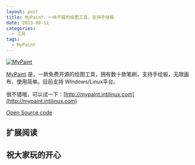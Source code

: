 ```yaml
---
layout: post
title: MyPaint，一块不错的绘图工具，支持手绘板
date: 2013-08-11
categories:
  - 工具
tags:
  - MyPaint
---
```


[![MyPaint](/img/article/2013-08/11-07.jpg)](http://mypaint.intilinux.com/)

[MyPaint](http://mypaint.intilinux.com/) 是，一款免费开源的绘图工具，拥有数十款笔刷，支持手绘板，无限画布，使用简单。目前支持 WIndows/Linux平台。

很不错哦，可以试一下：[http://mypaint.intilinux.com](http://mypaint.intilinux.com)

[Open Source code](https://github.com/mypaint/mypaint/blob/master/README_OSX.md)


## 扩展阅读


## 祝大家玩的开心

